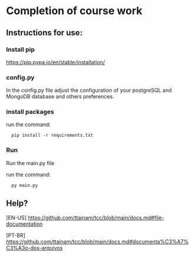# Completion of course work

## Instructions for use:

### Install pip
https://pip.pypa.io/en/stable/installation/

### config.py

In the config.py file adjust the configuration of your postgreSQL and MongoDB database and others preferences.

### install packages
run the command:

```pycon
  pip install -r requirements.txt
```

### Run
Run the main.py file

run the command:

```pycon
  py main.py
```

## Help?
[EN-US] https://github.com/ttainam/tcc/blob/main/docs.md#file-documentation


[PT-BR] https://github.com/ttainam/tcc/blob/main/docs.md#documenta%C3%A7%C3%A3o-dos-arquivos
